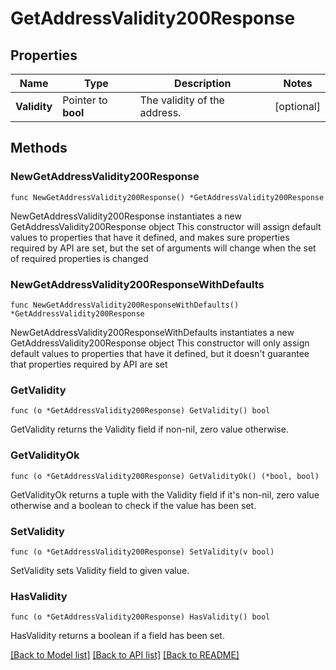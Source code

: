 # GetAddressValidity200Response

## Properties

Name | Type | Description | Notes
------------ | ------------- | ------------- | -------------
**Validity** | Pointer to **bool** | The validity of the address. | [optional] 

## Methods

### NewGetAddressValidity200Response

`func NewGetAddressValidity200Response() *GetAddressValidity200Response`

NewGetAddressValidity200Response instantiates a new GetAddressValidity200Response object
This constructor will assign default values to properties that have it defined,
and makes sure properties required by API are set, but the set of arguments
will change when the set of required properties is changed

### NewGetAddressValidity200ResponseWithDefaults

`func NewGetAddressValidity200ResponseWithDefaults() *GetAddressValidity200Response`

NewGetAddressValidity200ResponseWithDefaults instantiates a new GetAddressValidity200Response object
This constructor will only assign default values to properties that have it defined,
but it doesn't guarantee that properties required by API are set

### GetValidity

`func (o *GetAddressValidity200Response) GetValidity() bool`

GetValidity returns the Validity field if non-nil, zero value otherwise.

### GetValidityOk

`func (o *GetAddressValidity200Response) GetValidityOk() (*bool, bool)`

GetValidityOk returns a tuple with the Validity field if it's non-nil, zero value otherwise
and a boolean to check if the value has been set.

### SetValidity

`func (o *GetAddressValidity200Response) SetValidity(v bool)`

SetValidity sets Validity field to given value.

### HasValidity

`func (o *GetAddressValidity200Response) HasValidity() bool`

HasValidity returns a boolean if a field has been set.


[[Back to Model list]](../README.md#documentation-for-models) [[Back to API list]](../README.md#documentation-for-api-endpoints) [[Back to README]](../README.md)


